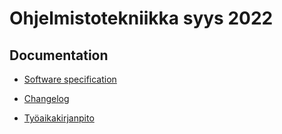 # Ohjelmistotekniikka syys 2022

## Documentation

* [Software specification](https://github.com/johannalehto/ot-harjoitustyo/blob/master/kanji-app/documentation/software_specification.md)

* [Changelog](https://github.com/johannalehto/ot-harjoitustyo/blob/master/kanji-app/documentation/changelog.md)

* [Työaikakirjanpito](https://github.com/johannalehto/ot-harjoitustyo/blob/master/dokumentaatio/tyoaikakirjanpito.md)


